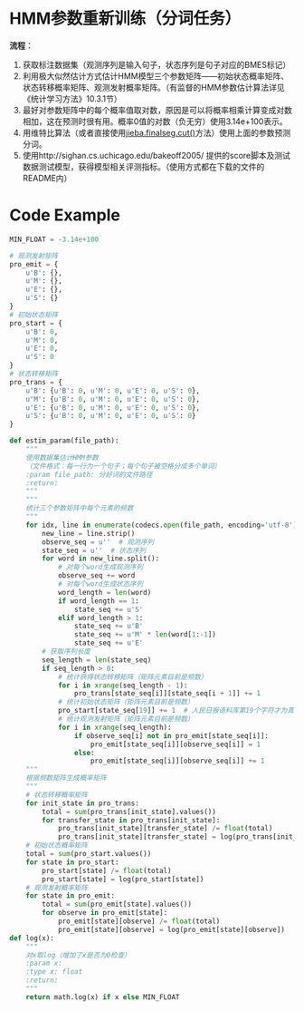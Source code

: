 # HMM参数重新训练（分词任务）
**流程**：
1. 获取标注数据集（观测序列是输入句子，状态序列是句子对应的BMES标记）
2. 利用极大似然估计方式估计HMM模型三个参数矩阵——初始状态概率矩阵、状态转移概率矩阵、观测发射概率矩阵。（有监督的HMM参数估计算法详见《统计学习方法》10.3.1节）
3. 最好对参数矩阵中的每个概率值取对数，原因是可以将概率相乘计算变成对数相加，这在预测时很有用。概率0值的对数（负无穷）使用3.14e+100表示。
4. 用维特比算法（或者直接使用[jieba.finalseg.cut()](https://github.com/fxsjy/jieba/blob/master/jieba/finalseg/__init__.py)方法）使用上面的参数预测分词。
5. 使用http://sighan.cs.uchicago.edu/bakeoff2005/ 提供的score脚本及测试数据测试模型，获得模型相关评测指标。（使用方式都在下载的文件的README内）

# Code Example
```python
MIN_FLOAT = -3.14e+100

# 观测发射矩阵
pro_emit = {
    u'B': {},
    u'M': {},
    u'E': {},
    u'S': {}
}
# 初始状态矩阵
pro_start = {
    u'B': 0,
    u'M': 0,
    u'E': 0,
    u'S': 0
}
# 状态转移矩阵
pro_trans = {
    u'B': {u'B': 0, u'M': 0, u'E': 0, u'S': 0},
    u'M': {u'B': 0, u'M': 0, u'E': 0, u'S': 0},
    u'E': {u'B': 0, u'M': 0, u'E': 0, u'S': 0},
    u'S': {u'B': 0, u'M': 0, u'E': 0, u'S': 0}
}

def estim_param(file_path):
    """
    使用数据集估计HMM参数
    （文件格式：每一行为一个句子；每个句子被空格分成多个单词）
    :param file_path: 分好词的文件路径
    :return: 
    """
    """
    统计三个参数矩阵中每个元素的频数
    """
    for idx, line in enumerate(codecs.open(file_path, encoding='utf-8')):
        new_line = line.strip()
        observe_seq = u''  # 观测序列
        state_seq = u''  # 状态序列
        for word in new_line.split():
            # 对每个word生成观测序列
            observe_seq += word
            # 对每个word生成状态序列
            word_length = len(word)
            if word_length == 1:
                state_seq += u'S'
            elif word_length > 1:
                state_seq += u'B'
                state_seq += u'M' * len(word[1:-1])
                state_seq += u'E'
        # 获取序列长度
        seq_length = len(state_seq)
        if seq_length > 0:
            # 统计获得状态转移矩阵（矩阵元素目前是频数）
            for i in xrange(seq_length - 1):
                pro_trans[state_seq[i]][state_seq[i + 1]] += 1
            # 统计初始状态矩阵（矩阵元素目前是频数）
            pro_start[state_seq[19]] += 1  # 人民日报语料库第19个字符才为真实句子开始符（前面是新闻排列号）
            # 统计观测发射矩阵（矩阵元素目前是频数）
            for i in xrange(seq_length):
                if observe_seq[i] not in pro_emit[state_seq[i]]:
                    pro_emit[state_seq[i]][observe_seq[i]] = 1
                else:
                    pro_emit[state_seq[i]][observe_seq[i]] += 1
    """
    根据频数矩阵生成概率矩阵
    """
    # 状态转移概率矩阵
    for init_state in pro_trans:
        total = sum(pro_trans[init_state].values())
        for transfer_state in pro_trans[init_state]:
            pro_trans[init_state][transfer_state] /= float(total)
            pro_trans[init_state][transfer_state] = log(pro_trans[init_state][transfer_state])
    # 初始状态概率矩阵
    total = sum(pro_start.values())
    for state in pro_start:
        pro_start[state] /= float(total)
        pro_start[state] = log(pro_start[state])
    # 观测发射概率矩阵
    for state in pro_emit:
        total = sum(pro_emit[state].values())
        for observe in pro_emit[state]:
            pro_emit[state][observe] /= float(total)
            pro_emit[state][observe] = log(pro_emit[state][observe])
def log(x):
    """
    对x取log（增加了x是否为0检查）
    :param x: 
    :type x: float
    :return: 
    """
    return math.log(x) if x else MIN_FLOAT
```
